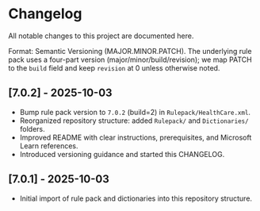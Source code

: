 # Changelog

All notable changes to this project are documented here.

Format: Semantic Versioning (MAJOR.MINOR.PATCH). The underlying rule pack uses a four-part version (major/minor/build/revision); we map PATCH to the `build` field and keep `revision` at 0 unless otherwise noted.

## [7.0.2] - 2025-10-03
- Bump rule pack version to `7.0.2` (build=2) in `Rulepack/HealthCare.xml`.
- Reorganized repository structure: added `Rulepack/` and `Dictionaries/` folders.
- Improved README with clear instructions, prerequisites, and Microsoft Learn references.
- Introduced versioning guidance and started this CHANGELOG.

## [7.0.1] - 2025-10-03
- Initial import of rule pack and dictionaries into this repository structure.

